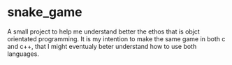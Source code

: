 # snake_game

A small project to help me understand better the ethos that is objct orientated programming.
It is my intention to make the same game in both c and c++, that I might eventualy beter understand
how to use both languages.
